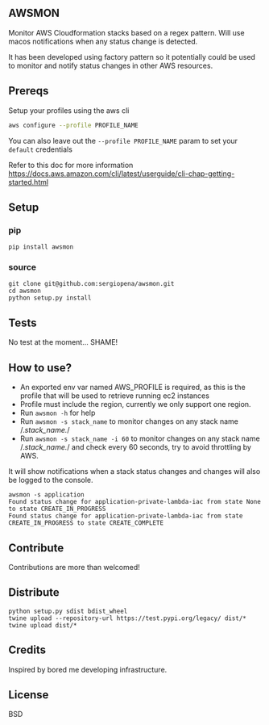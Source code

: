 ## AWSMON
Monitor AWS Cloudformation stacks based on a regex pattern. Will use macos notifications when any status change is detected.

It has been developed using factory pattern so it potentially could be used to monitor and notify status changes in other AWS resources.

## Prereqs
Setup your profiles using the aws cli

```sh
aws configure --profile PROFILE_NAME
```

You can also leave out the `--profile PROFILE_NAME` param to set your `default` credentials

Refer to this doc for more information
https://docs.aws.amazon.com/cli/latest/userguide/cli-chap-getting-started.html

## Setup

### pip
```
pip install awsmon
```
### source
 ```
 git clone git@github.com:sergiopena/awsmon.git
 cd awsmon
 python setup.py install
 ```

## Tests
No test at the moment... SHAME!

## How to use?
* An exported env var named AWS_PROFILE is required, as this is the profile that will be used to retrieve running ec2 instances
* Profile must include the region, currently we only support one region.
* Run `awsmon -h` for help
* Run `awsmon -s stack_name` to monitor changes on any stack name /.*stack_name.*/
* Run `awsmon -s stack_name -i 60` to monitor changes on any stack name /.*stack_name.*/ and check every 60 seconds, try to avoid throttling by AWS.

It will show notifications when a stack status changes and changes will also be logged to the console.
```
awsmon -s application
Found status change for application-private-lambda-iac from state None to state CREATE_IN_PROGRESS
Found status change for application-private-lambda-iac from state CREATE_IN_PROGRESS to state CREATE_COMPLETE
```

## Contribute
Contributions are more than welcomed! 

## Distribute
```
python setup.py sdist bdist_wheel
twine upload --repository-url https://test.pypi.org/legacy/ dist/*
twine upload dist/*
```

## Credits
Inspired by bored me developing infrastructure.

## License
BSD
